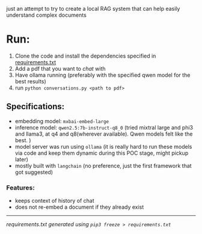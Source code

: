 just an attempt to try to create a local RAG system that can help easily understand complex documents

# Run:
1. Clone the code and install the dependencies specified in [requirements.txt](./requirements.txt)
2. Add a pdf that you want to _chat_ with
3. Have ollama running (preferably with the specified qwen model for the best results)
4. run `python conversations.py <path to pdf>`

## Specifications:

- embedding model: `mxbai-embed-large`
- inference model: `qwen2.5:7b-instruct-q8_0` (tried mixtral large and phi3 and llama3, at q4 and q8(wherever available). Qwen models felt like the best. )
- model server was run using `ollama`  (it is really hard to run these models via code and keep them dynamic during this POC stage, might pickup later)
- mostly built with `langchain` (no preference, just the first framework that got suggested)

### Features:

- keeps context of history of chat
- does not re-embed a document if they already exist

---

_requirements.txt generated using `pip3 freeze > requirements.txt`_
